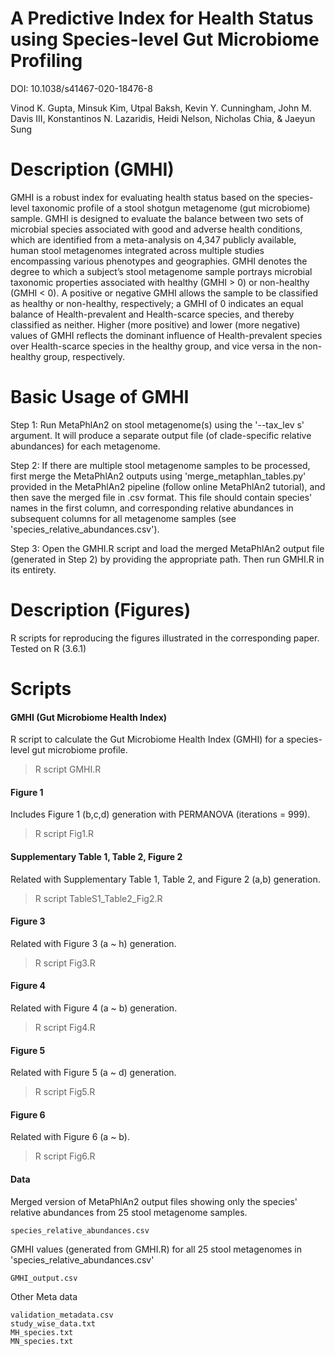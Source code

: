 A Predictive Index for Health Status using Species-level Gut Microbiome Profiling
=================================================================================
DOI: 10.1038/s41467-020-18476-8

Vinod K. Gupta, Minsuk Kim, Utpal Baksh, Kevin Y. Cunningham, John M. Davis III, Konstantinos N. Lazaridis, Heidi Nelson, Nicholas Chia, & Jaeyun Sung


# Description (GMHI)

GMHI is a robust index for evaluating health status based on the species-level taxonomic profile of a stool shotgun metagenome (gut microbiome) sample. GMHI is designed to evaluate the balance between two sets of microbial species associated with good and adverse health conditions, which are identified from a meta-analysis on 4,347 publicly available, human stool metagenomes integrated across multiple studies encompassing various phenotypes and geographies. GMHI denotes the degree to which a subject’s stool metagenome sample portrays microbial taxonomic properties associated with healthy (GMHI > 0) or non-healthy (GMHI < 0). A positive or negative GMHI allows the sample to be classified as healthy or non-healthy, respectively; a GMHI of 0 indicates an equal balance of Health-prevalent and Health-scarce species, and thereby classified as neither. Higher (more positive) and lower (more negative) values of GMHI reflects the dominant influence of Health-prevalent species over Health-scarce species in the healthy group, and vice versa in the non-healthy group, respectively.

# Basic Usage of GMHI

Step 1: Run MetaPhlAn2 on stool metagenome(s) using the '--tax_lev s' argument. It will produce a separate output file (of clade-specific relative abundances) for each metagenome.

Step 2: If there are multiple stool metagenome samples to be processed, first merge the MetaPhlAn2 outputs using 'merge_metaphlan_tables.py' provided in the MetaPhlAn2 pipeline (follow online MetaPhlAn2 tutorial), and then save the merged file in .csv format. This file should contain species' names in the first column, and corresponding relative abundances in subsequent columns for all metagenome samples (see 'species_relative_abundances.csv').

Step 3: Open the GMHI.R script and load the merged MetaPhlAn2 output file (generated in Step 2) by providing the appropriate path. Then run GMHI.R in its entirety.

# Description (Figures)

R scripts for reproducing the figures illustrated in the corresponding paper. Tested on R (3.6.1)

# Scripts

#### GMHI (Gut Microbiome Health Index)

R script to calculate the Gut Microbiome Health Index (GMHI) for a species-level gut microbiome profile.

>R script GMHI.R

#### Figure 1

Includes Figure 1 (b,c,d) generation with PERMANOVA (iterations = 999). 

>R script Fig1.R

#### Supplementary Table 1, Table 2, Figure 2

Related with Supplementary Table 1, Table 2, and Figure 2 (a,b) generation. 

>R script TableS1_Table2_Fig2.R

#### Figure 3

Related with Figure 3 (a ~ h) generation.

>R script Fig3.R

#### Figure 4

Related with Figure 4 (a ~ b) generation.

>R script Fig4.R

#### Figure 5

Related with Figure 5 (a ~ d) generation.

>R script Fig5.R

#### Figure 6

Related with Figure 6 (a ~ b).

>R script Fig6.R

#### Data

Merged version of MetaPhlAn2 output files showing only the species' relative abundances from 25 stool metagenome samples.
````
species_relative_abundances.csv
````
GMHI values (generated from GMHI.R) for all 25 stool metagenomes in 'species_relative_abundances.csv'
```
GMHI_output.csv
```
Other Meta data

```
validation_metadata.csv
study_wise_data.txt
MH_species.txt
MN_species.txt
```
